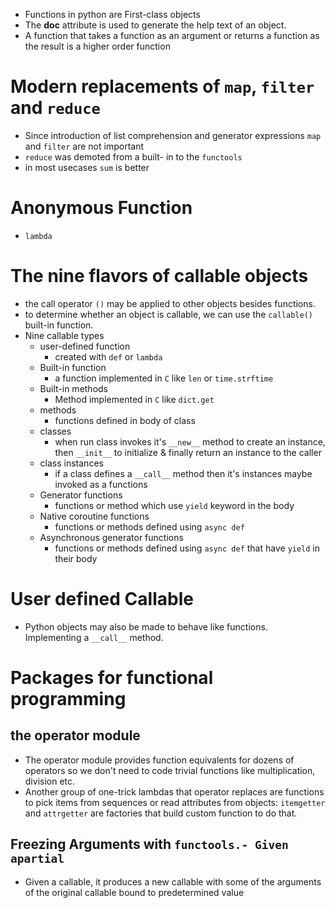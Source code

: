 - Functions in python are First-class objects
- The __doc__ attribute is used to generate the help text of an object.
- A function that takes a function as an argument or returns a function as the result is a higher order function

# Modern replacements of `map`, `filter` and `reduce`
- Since introduction of list comprehension and generator expressions `map` and `filter` are not important
- `reduce` was demoted from a built- in to the `functools`
- in most usecases `sum` is better

# Anonymous Function
- `lambda`

# The nine flavors of callable objects
- the call operator `()` may be applied to other objects besides functions. 
- to determine whether an object is callable, we can use the `callable()` built-in function.
- Nine callable types
    - user-defined function
        - created with `def` or `lambda`
    - Built-in function
        - a function implemented in `C` like `len` or `time.strftime`
    - Built-in methods
        - Method implemented in `C` like `dict.get`
    - methods
        - functions defined in body of class
    - classes
        - when run class invokes it's `__new__` method to create an instance, then `__init__` to initialize & finally return an instance to the caller
    - class instances
        - if a class defines a `__call__` method then it's instances maybe invoked as a functions
    - Generator functions
        - functions or method which use `yield` keyword in the body
    - Native coroutine functions
        - functions or methods defined using `async def`
    - Asynchronous generator functions
        - functions or methods defined using `async def` that have `yield` in their body

# User defined Callable
- Python objects may also be made to behave like functions. Implementing a `__call__` method.

# Packages for functional programming
## the operator module
- The operator module provides function equivalents for dozens of operators so we don't need to code trivial functions like multiplication, division etc.
- Another group of one-trick lambdas that operator replaces are functions to pick items from sequences or read attributes from objects: `itemgetter` and `attrgetter` are factories that build custom function to do that.

## Freezing Arguments with `functools.- Given apartial`
- Given a callable, it produces a new callable with some of the arguments of the original callable bound to predetermined value